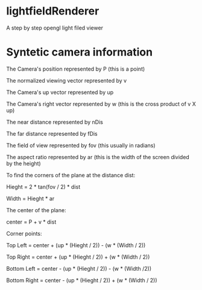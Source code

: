 # lightfieldRenderer
A step by step opengl light filed viewer

# Syntetic camera information

The Camera's position represented by P (this is a point)

The normalized viewing vector represented by v

The Camera's up vector represented by up

The Camera's right vector represented by w (this is the cross product of v X up)

The near distance represented by nDis

The far distance represented by fDis

The field of view represented by fov (this usually in radians)

The aspect ratio represented by ar (this is the width of the screen divided by the height)

To find the corners of the plane at the distance dist:

Hieght = 2 * tan(fov / 2) * dist

Width = Hieght * ar

The center of the plane:

center = P + v * dist

Corner points:

Top Left = center + (up * (Hieght / 2)) - (w * (Width / 2))

Top Right = center + (up * (Hieght / 2)) + (w * (Width / 2))

Bottom Left = center - (up * (Hieght / 2)) - (w * (Width /2))

Bottom Right = center - (up * (Hieght / 2)) + (w * (Width / 2))

